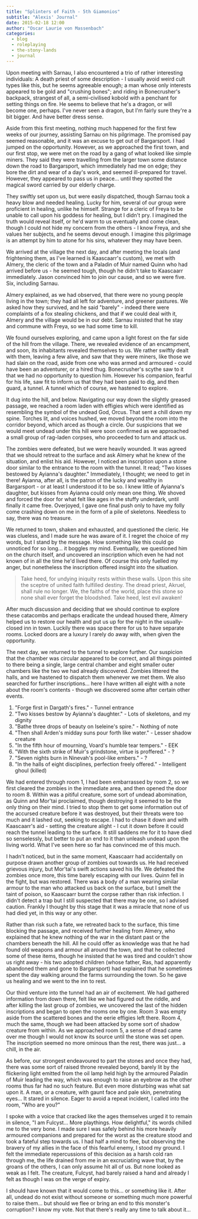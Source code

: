 ```yaml
---
title: "Splinters of Faith - 5th Giamonios"
subtitle: "Alexis' Journal"
date: 2015-02-18 12:00
author: "Oscar Laurie von Massenbach"
categories:
  - blog
  - roleplaying
  - the-stony-lands
  - journal
---
```

Upon meeting with Sarnau, I also encountered a trio of rather interesting individuals: A death priest of some description - I usually avoid weird cult types like this, but he seems agreeable enough; a man whose only interests appeared to be gold and "crushing bones"; and riding in Bonecrusher's backpack, strangest of all, a semi-civilised kobold with a penchant for setting things on fire. He seems to believe that he's a dragon, or will become one, perhaps. I've never seen a dragon, but I'm fairly sure they're a bit bigger. And have better dress sense.

Aside from this first meeting, nothing much happened for the first few weeks of our journey, assisting Sarnau on his pilgrimage. The promised pay seemed reasonable, and it was an excuse to get out of Bargarsport. I had jumped on the opportunity. However, as we approached the first town, and our first stop, we were met on the road by a gang of what looked like simple miners. They said they were travelling from the larger town some distance down the road to Bargarsport, which immediately had me on edge; they bore the dirt and wear of a day's work, and seemed ill-prepared for travel. However, they appeared to pass us in peace... until they spotted the magical sword carried by our elderly charge.

They swiftly set upon us, but were easily dispatched, though Sarnau took a heavy blow and needed healing. Lucky for him, several of our group were proficient in healing, unlike he himself. Strange for a cleric of Freya to be unable to call upon his goddess for healing, but I didn't pry. I imagined the truth would reveal itself, or he'd warm to us eventually and come clean, though I could not hide my concern from the others - I know Freya, and she values her subjects, and he seems devout enough. I imagine this pilgrimage is an attempt by him to atone for his sins, whatever they may have been.

We arrived at the village the next day, and after meeting the locals (and frightening them, as I've learned is Kaascaarr's custom), we met with Almery, the cleric of the town and a Paladin of Muir named Quinn who had arrived before us - he seemed tough, though he didn't take to Kaascaarr immediately. Jason convinced him to join our cause, and so we were five. Six, including Sarnau.

Almery explained, as we had observed, that there were no young people living in the town; they had all left for adventure, and greener pastures. We asked how they survived, and he said "barely" - indeed there were complaints of a fox stealing chickens, and that if we could deal with it, Almery and the village would be in our debt. Sarnau insisted that he stay and commune with Freya, so we had some time to kill.

We found ourselves exploring, and came upon a light forest on the far side of the hill from the village. There, we revealed evidence of an encampment, and soon, its inhabitants revealed themselves to us. We rather swiftly dealt with them, leaving a few alive, and saw that they were miners, like those we had slain on the road, aside from one who was armed and armoured - could have been an adventurer, or a hired thug. Bonecrusher's scythe saw to it that we had no opportunity to question him. However his companion, fearful for his life, saw fit to inform us that they had been paid to dig, and then guard, a tunnel. A tunnel which of course, we hastened to explore.

It dug into the hill, and below. Navigating our way down the slightly greased passage, we reached a room laden with effigies which were identified as resembling the symbol of the undead God, Orcus. That sent a chill down my spine. Torches lit, and voices hushed, we moved beyond the room into the corridor beyond, which arced as though a circle. Our suspicions that we would meet undead under this hill were soon confirmed as we approached a small group of rag-laden corpses, who proceeded to turn and attack us.

The zombies were defeated, but we were heavily wounded. It was agreed that we should retreat to the surface and ask Almery what he knew of the situation, and enlist his aid. However, I noticed an inscription upon a stone door similar to the entrance to the room with the tunnel. It read; "Two kisses bestowed by Ayianna's daughter." Immediately, I thought; we need to get in there! Ayianna, after all, is the patron of the lucky and wealthy in Bargarsport - or at least I understood it to be so. I knew little of Ayianna's daughter, but kisses from Ayianna could only mean one thing. We shoved and forced the door for what felt like ages in the stuffy underdark, until finally it came free. Overjoyed, I gave one final push only to have my folly come crashing down on me in the form of a pile of skeletons. Needless to say, there was no treasure.

We returned to town, shaken and exhausted, and questioned the cleric. He was clueless, and I made sure he was aware of it. I regret the choice of my words, but I stand by the message. How something like this could go unnoticed for so long... it boggles my mind. Eventually, we questioned him on the church itself, and uncovered an inscription which even he had not known of in all the time he'd lived there. Of course this only fuelled my anger, but nonetheless the inscription offered insight into the situation.

> Take heed, for undying iniquity rests within these walls.
> Upon this site the sceptre of united faith fulfilled destiny.
> The dread priest, Akruel, shall rule no longer.
> We, the faiths of the world, place this stone so none shall ever forget the bloodshed.
> Take heed, lest evil awaken!

After much discussion and deciding that we should continue to explore these catacombs and perhaps eradicate the undead housed there, Almery helped us to restore our health and put us up for the night in the usually-closed inn in town. Luckily there was space there for us to have separate rooms. Locked doors are a luxury I rarely do away with, when given the opportunity.

The next day, we returned to the tunnel to explore further. Our suspicion that the chamber was circular appeared to be correct, and all things pointed to there being a single, large central chamber and eight smaller outer chambers like the two we had already discovered. Zombies littered the halls, and we hastened to dispatch them whenever we met them. We also searched for further inscriptions... here I have written all eight with a note about the room's contents - though we discovered some after certain other events.

1. "Forge first in Dargath's fires." - Tunnel entrance
2. "Two kisses bestow by Ayianna's daughter." - Lots of skeletons, and my dignity
3. "Bathe three drops of beauty on Iseleine's spire." - Nothing of note
4. "Then shall Arden's midday suns pour forth like water." - Lesser shadow creature
5. "In the fifth hour of mourning, Voard's humble tear tempers." - EEK
6. "With the sixth strike of Muir's grindstone, virtue is proffered." - ?
7. "Seven nights burn in Ninevah's pool-like embers." - ?
8. "In the halls of eight disciplines, perfection freely offered." - Intelligent ghoul (killed)

We had entered through room 1, I had been embarrassed by room 2, so we first cleared the zombies in the immediate area, and then opened the door to room 8. Within was a pitiful creature, some sort of undead abomination, as Quinn and Mor'tai proclaimed, though destroying it seemed to be the only thing on their mind. I tried to stop them to get some information out of the accursed creature before it was destroyed, but their threats were too much and it lashed out, seeking to escape. I had to chase it down and with Kaascaarr's aid - setting the creature alight - I cut it down before it could reach the tunnel leading to the surface. It still saddens me for it to have died so senselessly, but better to put an end to it than unleash undead upon the living world. What I've seen here so far has convinced me of this much.

I hadn't noticed, but in the same moment, Kaascaarr had accidentally on purpose drawn another group of zombies out towards us. He had received grievous injury, but Mor'tai's swift actions saved his life. We defeated the zombies once more, this time barely escaping with our lives. Quinn fell in the fight, but was restored. There was a body of a man wearing similar armour to the man who attacked us back on the surface, but I smelt the taint of poison, so Kaascaarr burnt the corpse rather than risk infection. I didn't detect a trap but I still suspected that there may be one, so I advised caution. Frankly I thought by this stage that it was a miracle that none of us had died yet, in this way or any other.

Rather than risk such a fate, we retreated back to the surface, this time blocking the passage, and received further healing from Almery, who explained that he knew nothing of the war in the distant past or the chambers beneath the hill. All he could offer as knowledge was that he had found old weapons and armour all around the town, and that he collected some of these items, though he insisted that he was tired and couldn't show us right away - his two adopted children (whose father, Ras, had apparently abandoned them and gone to Bargarsport) had explained that he sometimes spent the day walking around the farms surrounding the town. So he gave us healing and we went to the inn to rest.

Our third venture into the tunnel had an air of excitement. We had gathered information from down there, felt like we had figured out the riddle, and after killing the last group of zombies, we uncovered the last of the hidden inscriptions and began to open the rooms one by one. Room 3 was empty aside from the scattered bones and the eerie effigies left there. Room 4, much the same, though we had been attacked by some sort of shadow creature from within. As we approached room 5, a sense of dread came over me though I would not know its source until the stone was set open. The inscription seemed no more ominous than the rest, there was just... a chill, in the air.

As before, our strongest endeavoured to part the stones and once they had, there was some sort of raised throne revealed beyond, barely lit by the flickering light emitted from the oil lamp held high by the armoured Paladin of Muir leading the way, which was enough to raise an eyebrow as the other rooms thus far had no such feature. But even more disturbing was what sat upon it. A man, or a creature, with gaunt face and pale skin, penetrating eyes... It stared in silence. Eager to avoid a repeat incident, I called into the room, "Who are you?"

I spoke with a voice that cracked like the ages themselves urged it to remain in silence, "I am Fulcyst... More playthings. How delightful," its words chilled me to the very bone. I made sure I was safely behind his more heavily armoured companions and prepared for the worst as the creature stood and took a fateful step towards us. I had half a mind to flee, but observing the bravery of my allies in the face of this fearful enemy, I stood my ground. I felt the immediate repercussions of this decision as a harsh cold ran through me, the life drained from me in an excruciating wave that, by the groans of the others, I can only assume hit all of us. But none looked as weak as I felt. The creature, Fulcyst, had barely raised a hand and already I felt as though I was on the verge of expiry.

I should have known that it would come to this... or something like it. After all, undead do not exist without someone or something much more powerful to raise them... but should we flee or bring an end to this monster's corruption? I know my vote. Not that there's really any time to talk about it...
